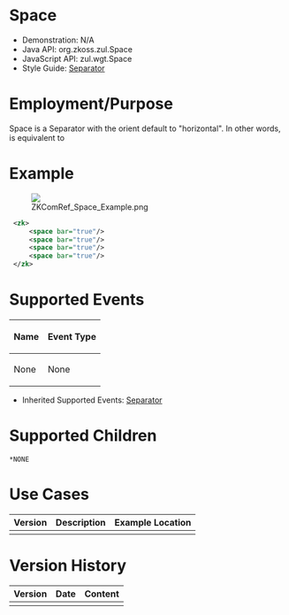 

# Space

- Demonstration: N/A
- Java API: <javadoc>org.zkoss.zul.Space</javadoc>
- JavaScript API: <javadoc directory="jsdoc">zul.wgt.Space</javadoc>
- Style Guide: [
  Separator](ZK_Style_Guide/XUL_Component_Specification/Separator)

# Employment/Purpose

Space is a Separator with the orient default to "horizontal". In other
words, <space> is equivalent to <separator orient="horizontal">

# Example

<figure>
<img src="images/ZKComRef_Space_Example.png
title="ZKComRef_Space_Example.png" />
<figcaption>ZKComRef_Space_Example.png</figcaption>
</figure>

``` xml
 <zk>
     <space bar="true"/>
     <space bar="true"/>
     <space bar="true"/>
     <space bar="true"/>
 </zk>
```

# Supported Events

<table>
<thead>
<tr class="header">
<th><center>
<p>Name</p>
</center></th>
<th><center>
<p>Event Type</p>
</center></th>
</tr>
</thead>
<tbody>
<tr class="odd">
<td><p>None</p></td>
<td><p>None</p></td>
</tr>
</tbody>
</table>

- Inherited Supported Events: [
  Separator](ZK_Component_Reference/Essential_Components/Separator#Supported_Events)

# Supported Children

`*NONE`

# Use Cases

| Version | Description | Example Location |
|---------|-------------|------------------|
|         |             |                  |

# Version History



| Version | Date | Content |
|---------|------|---------|
|         |      |         |


